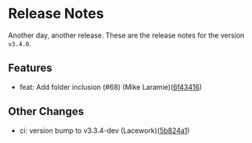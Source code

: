 # Release Notes
Another day, another release. These are the release notes for the version `v3.4.0`.

## Features
* feat: Add folder inclusion (#68) (Mike Laramie)([6f43416](https://github.com/lacework/terraform-gcp-audit-log/commit/6f434167360520c5818d1210a0a2829b8ca6f1e2))
## Other Changes
* ci: version bump to v3.3.4-dev (Lacework)([5b824a1](https://github.com/lacework/terraform-gcp-audit-log/commit/5b824a104ea8c78cc915e301fb7f95108ab00e4a))
